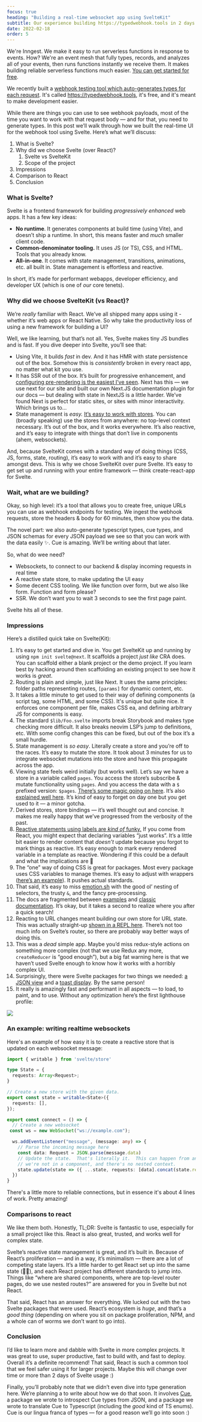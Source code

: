 ```yaml
---
focus: true
heading: "Building a real-time websocket app using SvelteKit"
subtitle: Our experience building https://typedwebhook.tools in 2 days using SvelteKit.
date: 2022-02-18
order: 5
---
```


<div className="blog--callout">

We're Inngest.  We make it easy to run serverless functions in response to events.  How?  We're an event mesh that fully types, records, and analyzes all of your events, then runs functions instantly we receive them.  It makes building reliable serverless functions much easier.  [You can get started for free](/sign-up).
</div>

We recently built a [webhook testing tool which auto-generates types for each request](https://typedwebhook.tools).  It's called https://typedwebhook.tools, it's free, and it's meant to make development easier.

While there are things you can use to see webhook payloads, most of the time you want to work with that request body — and for that, you need to generate types.  In this post we’ll walk through how we built the real-time UI for the webhook tool using Svelte.  Here’s what we’ll discuss:

1. What is Svelte?
2. Why did we choose Svelte (over React)?
    1. Svelte vs SvelteKit
    2. Scope of the project
3. Impressions
4. Comparison to React
5. Conclusion

### What is Svelte?

Svelte is a frontend framework for building *progressively enhanced* web apps.  It has a few key ideas:

- **No runtime**.  It generates components at build time (using Vite), and doesn’t ship a runtime.  In short, this means faster and *much* smaller client code.
- **Common-denominator tooling.**  It uses JS (or TS), CSS, and HTML.  Tools that you already know.
- **All-in-one**.  It comes with state management, transitions, animations, etc. all built in. State management is effortless and reactive.

In short, it’s made for performant webapps, developer efficiency, and developer UX (which is one of *our* core tenets).

### Why did we choose SvelteKit (vs React)?

We’re *really* familiar with React.  We’ve all shipped many apps using it - whether it’s web apps or React Native.  So why take the productivity loss of using a new framework for building a UI?

Well, we like learning, but that’s not all. Yes, Svelte makes tiny JS bundles and is fast. If you dive deeper into Svelte, you’ll see that:

- Using Vite, it builds *fast* in dev.  And it has HMR with state persistence out of the box.  Somehow this is *consistently* broken in every react app, no matter what kit you use.
- It has SSR out of the box.  It’s built for progressive enhancement, and [configuring pre-rendering is the easiest I’ve seen](https://kit.svelte.dev/docs/page-options#prerender).  Next has this — we use next for our site and built our own Next.JS documentation plugin for our docs — but dealing with state in NextJS is a little harder.  We’ve found Next is perfect for static sites, or sites with minor interactivity.  Which brings us to...
- State management is *easy.*  [It’s easy to work with stores](https://svelte.dev/tutorial/writable-stores).  You can (broadly speaking) use the stores from anywhere:  no top-level context necessary.  It’s out of the box, and it works everywhere.  It’s also reactive, and it’s easy to integrate with things that don’t live in components (ahem, websockets).

And, because SvelteKit comes with a standard way of doing things (CSS, JS, forms, state, routing), it’s easy to work with and it’s easy to share amongst devs.  This is why we chose SvelteKit over pure Svelte.  It’s easy to get set up and running with your entire framework — think create-react-app for Svelte.

### Wait, what are we building?

Okay, so high level:  it’s a tool that allows you to create free, unique URLs you can use as webhook endpoints for testing.  We ingest the webhook requests, store the headers & body for 60 minutes, then show you the data.

The novel part: we also auto-generate typescript types, cue types, and JSON schemas for every JSON payload we see so that you can work with the data easily ✨.  Cue is amazing.  We’ll be writing about that later.

So, what do wee need?

- Websockets, to connect to our backend & display incoming requests in real time
- A reactive state store, to make updating the UI easy
- Some decent CSS tooling.  We like function over form, but we also like form.  Function and form please?
- SSR.  We don’t want you to wait 3 seconds to see the first page paint.

Svelte hits all of these.

### Impressions

Here’s a distilled quick take on Svelte(Kit):

1. It’s easy to get started and dive in. You get SvelteKit up and running by using `npm init svelte@next`.  It scaffolds a project *just like* CRA does.  You can scaffold either a blank project or the demo project.  If you learn best by hacking around then scaffolding an existing project to see how it works is *great*.
2. Routing is plain and simple, just like Next.  It uses the same principles:  folder paths representing routes, `[params]` for dynamic content, etc.
3. It takes a little minute to get used to their way of defining components (a script tag, some HTML, and some CSS).  It's unique but quite nice.  It enforces one component per file, makes CSS ea, and defining arbitrary JS for components is easy.
4. The standard `$lib/Foo.svelte` imports break Storybook and makes type checking more difficult.  It also breaks neovim LSP’s jump to definitions, etc.  With some config changes this can be fixed, but out of the box it’s a small hurdle.
5. State management is *so easy*.  Literally create a store and you’re off to the races.  It’s easy to mutate the store.  It took about 3 minutes for us to integrate websocket mutations into the store and have this propagate across the app.
6. Viewing state feels weird initially (but works well).  Let’s say we have a store in a variable called `pages`.  You access the store’s subscribe & mutate functionality using `pages`.  And you access the data with a `$` prefixed version: `$pages`.  [There’s some magic going on here](https://svelte.dev/docs#component-format-script-4-prefix-stores-with-$-to-access-their-values).  It’s also [explained well here](https://svelte.dev/tutorial/auto-subscriptions).  It’s kind of easy to forget on day one but you get used to it — a minor gotcha.
7. Derived stores, store bindings — it’s well thought out and concise.  It makes me really happy that we’ve progressed from the verbosity of the past.
8. [Reactive statements using labels are *kind of* funky.](https://svelte.dev/docs#component-format-script-3-$-marks-a-statement-as-reactive)  If you come from React, you might expect that declaring variables “just works”.  It’s a little bit easier to render content that *doesn’t* update because you forgot to mark things as reactive.  It’s easy enough to mark every rendered variable in a template as reactive.  Wondering if this could be a default and what the implications are 🤔
9. The “one” way of doing CSS is great for packages. Most every package uses CSS variables to manage themes.  It’s easy to adjust with wrappers ([here’s an example](https://github.com/zerodevx/svelte-toast#theming)).  It pushes actual standards.
10. That said, it’s easy to miss [emotion.sh](https://emotion.sh/docs/introduction) with the good ol’ nesting of selectors, the trusty `&`, and the fancy pre-processing.
11. The docs are fragmented between [examples](https://svelte.dev/tutorial/basics) and [classic documentation](https://svelte.dev/docs).  It’s okay, but it takes a second to realize where you after a quick search!
12. Reacting to URL changes meant building our own store for URL state.  This was actually straight-up [shown in a REPL here](https://svelte.dev/repl/5abaac000b164aa1aacc6051d5c4f584?version=3.46.4).  There’s not too much info on Svelte’s router, so there are probably way better ways of doing this.
13. This was a *dead* simple app.  Maybe you’d miss redux-style actions on something more complex (not that we use Redux any more, `createReducer` is “good enough”), but a big fat warning here is that we haven’t used Svelte enough to know how it works with a horribly complex UI.
14. Surprisingly, there were Svelte packages for two things we needed:  [a JSON view](https://github.com/zerodevx/svelte-json-view) and a [toast display](https://github.com/zerodevx/svelte-toast).  By the same person!
15. It really is amazingly fast and performant in all aspects — to load, to paint, and to use.  Without any optimization here’s the first lighthouse profile:

<img src="/assets/perf.png" />

### An example: writing realtime websockets

Here's an example of how easy it is to create a reactive store that is updated on each websocket message:

```typescript
import { writable } from 'svelte/store'

type State = {
  requests: Array<Request>;
}

// Create a new store with the given data.
export const state = writable<State>({
  requests: [],
});

export const connect = () => {
  // Create a new websocket
 const ws = new WebSocket("ws://example.com");

  ws.addEventListener("message", (message: any) => {
    // Parse the incoming message here
    const data: Request = JSON.parse(message.data)
    // Update the state.  That's literally it.  This can happen from anywhere:
    // we're not in a component, and there's no nested context.
    state.update(state => ({ ...state, requests: [data].concat(state.requests) }));
  })
}
```

There's a little more to reliable connections, but in essence it's about 4 lines of work.  Pretty amazing!

### Comparisons to react

We like them both.  Honestly, TL;DR: Svelte is fantastic to use, especially for a small project like this.  React is also great, trusted, and works well for complex state.

Svelte’s reactive state management is great, and it’s built in.  Because of React’s proliferation — and in a way, it’s minimalism — there are a lot of competing state layers.  It’s a little harder to get React set up into the same state (🥁🐍), and each React project has different standards to jump into.  Things like “where are shared components, where are top-level router pages, do we use nested routes?” are answered for you in Svelte but not React.

That said, React has an answer for everything.  We lucked out with the two Svelte packages that were used.  React’s ecosystem is *huge*, and that’s a *good thing* (depending on where you sit on package proliferation, NPM, and a whole can of worms we don’t want to go into).

### Conclusion

I’d like to learn more and dabble with Svelte in more complex projects.  It was great to use, super productive, fast to build with, and fast to deploy.  Overall it’s a definite recommend!  That said, React is such a common tool that we feel safer using it for larger projects.  Maybe this will change over time or more than 2 days of Svelte usage :)

Finally, you’ll probably note that we didn’t even dive into type generation here.  We’re planning a to write about how we do that soon.  It involves [Cue](https://cuelang.org), a package we wrote to introspect Cue types from JSON, and a package we wrote to translate Cue to Typescript (including the *good* kind of TS enums).  Cue is our lingua franca of types — for a good reason we’ll go into soon :)
